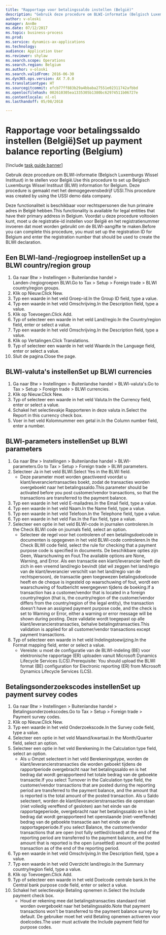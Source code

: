 ```yaml
--- 
title: "Rapportage voor betalingssaldo instellen (België)"
description: "Gebruik deze procedure om BLWI-informatie (Belgisch Luxemburgs Wissel Instituut) in te stellen voor België."
author: v-oloski
manager: AnnBe
ms.date: 07/12/2017
ms.topic: business-process
ms.prod: 
ms.service: dynamics-ax-applications
ms.technology: 
audience: Application User
ms.reviewer: shylaw
ms.search.scope: Operations
ms.search.region: Belgium
ms.author: v-oloski
ms.search.validFrom: 2016-06-30
ms.dyn365.ops.version: AX 7.0.0
ms.translationtype: HT
ms.sourcegitcommit: efcb77ff883b29a4bbaba27551e02311742afbbd
ms.openlocfilehash: 002610305ea1335305b1380bc62974511b06727e
ms.contentlocale: nl-nl
ms.lasthandoff: 05/08/2018

---
```

# <a name="set-up-payment-balance-reporting-belgium"></a><span data-ttu-id="6cc8f-103">Rapportage voor betalingssaldo instellen (België)</span><span class="sxs-lookup"><span data-stu-id="6cc8f-103">Set up payment balance reporting (Belgium)</span></span>

[!include [task guide banner](../../includes/task-guide-banner.md)]

<span data-ttu-id="6cc8f-104">Gebruik deze procedure om BLWI-informatie (Belgisch Luxemburgs Wissel Instituut) in te stellen voor België.</span><span class="sxs-lookup"><span data-stu-id="6cc8f-104">Use this procedure to set up Belgisch Luxemburgs Wissel Instituut (BLWI) information for Belgium.</span></span> <span data-ttu-id="6cc8f-105">Deze procedure is gemaakt met het demogegevensbedrijf USSI.</span><span class="sxs-lookup"><span data-stu-id="6cc8f-105">This procedure was created by using the USSI demo data company.</span></span>

<span data-ttu-id="6cc8f-106">Deze functionaliteit is beschikbaar voor rechtspersonen die hun primaire adres in België hebben.</span><span class="sxs-lookup"><span data-stu-id="6cc8f-106">This functionality is available for legal entities that have their primary address in Belgium.</span></span> <span data-ttu-id="6cc8f-107">Voordat u deze procedure voltooien kunt, moet u de registratie-id instellen voor België en het registratienummer invoeren dat moet worden gebruikt om de BLWI-aangifte te maken.</span><span class="sxs-lookup"><span data-stu-id="6cc8f-107">Before you can complete this procedure, you must set up the registration ID for Belgium and enter the registration number that should be used to create the BLWI declaration.</span></span>


## <a name="set-up-a-blwi-countryregion-group"></a><span data-ttu-id="6cc8f-108">Een BLWI-land-/regiogroep instellen</span><span class="sxs-lookup"><span data-stu-id="6cc8f-108">Set up a BLWI country/region group</span></span>
1. <span data-ttu-id="6cc8f-109">Ga naar Btw > Instellingen > Buitenlandse handel > Landen-/regiogroepen BLWI.</span><span class="sxs-lookup"><span data-stu-id="6cc8f-109">Go to Tax > Setup > Foreign trade > BLWI country/region groups.</span></span>
2. <span data-ttu-id="6cc8f-110">Klik op Nieuw.</span><span class="sxs-lookup"><span data-stu-id="6cc8f-110">Click New.</span></span>
3. <span data-ttu-id="6cc8f-111">Typ een waarde in het veld Groep-id.</span><span class="sxs-lookup"><span data-stu-id="6cc8f-111">In the Group ID field, type a value.</span></span>
4. <span data-ttu-id="6cc8f-112">Typ een waarde in het veld Omschrijving.</span><span class="sxs-lookup"><span data-stu-id="6cc8f-112">In the Description field, type a value.</span></span>
5. <span data-ttu-id="6cc8f-113">Klik op Toevoegen.</span><span class="sxs-lookup"><span data-stu-id="6cc8f-113">Click Add.</span></span>
6. <span data-ttu-id="6cc8f-114">Typ of selecteer een waarde in het veld Land/regio.</span><span class="sxs-lookup"><span data-stu-id="6cc8f-114">In the Country/region field, enter or select a value.</span></span>
7. <span data-ttu-id="6cc8f-115">Typ een waarde in het veld Omschrijving.</span><span class="sxs-lookup"><span data-stu-id="6cc8f-115">In the Description field, type a value.</span></span>
8. <span data-ttu-id="6cc8f-116">Klik op Vertalingen.</span><span class="sxs-lookup"><span data-stu-id="6cc8f-116">Click Translations.</span></span>
9. <span data-ttu-id="6cc8f-117">Typ of selecteer een waarde in het veld Waarde.</span><span class="sxs-lookup"><span data-stu-id="6cc8f-117">In the Language field, enter or select a value.</span></span>
10. <span data-ttu-id="6cc8f-118">Sluit de pagina.</span><span class="sxs-lookup"><span data-stu-id="6cc8f-118">Close the page.</span></span>

## <a name="set-up-blwi-currencies"></a><span data-ttu-id="6cc8f-119">BLWI-valuta's instellen</span><span class="sxs-lookup"><span data-stu-id="6cc8f-119">Set up BLWI currencies</span></span>
1. <span data-ttu-id="6cc8f-120">Ga naar Btw > Instellingen > Buitenlandse handel > BLWI-valuta's.</span><span class="sxs-lookup"><span data-stu-id="6cc8f-120">Go to Tax > Setup > Foreign trade > BLWI currencies.</span></span>
2. <span data-ttu-id="6cc8f-121">Klik op Nieuw.</span><span class="sxs-lookup"><span data-stu-id="6cc8f-121">Click New.</span></span>
3. <span data-ttu-id="6cc8f-122">Typ of selecteer een waarde in het veld Valuta.</span><span class="sxs-lookup"><span data-stu-id="6cc8f-122">In the Currency field, enter or select a value.</span></span>
4. <span data-ttu-id="6cc8f-123">Schakel het selectievakje Rapporteren in deze valuta in.</span><span class="sxs-lookup"><span data-stu-id="6cc8f-123">Select the Report in this currency check box.</span></span>
5. <span data-ttu-id="6cc8f-124">Voer in het veld Kolomnummer een getal in.</span><span class="sxs-lookup"><span data-stu-id="6cc8f-124">In the Column number field, enter a number.</span></span>

## <a name="set-up-blwi-parameters"></a><span data-ttu-id="6cc8f-125">BLWI-parameters instellen</span><span class="sxs-lookup"><span data-stu-id="6cc8f-125">Set up BLWI parameters</span></span>
1. <span data-ttu-id="6cc8f-126">Ga naar Btw > Instellingen > Buitenlandse handel > BLWI-parameters.</span><span class="sxs-lookup"><span data-stu-id="6cc8f-126">Go to Tax > Setup > Foreign trade > BLWI parameters.</span></span>
2. <span data-ttu-id="6cc8f-127">Selecteer Ja in het veld BLWI.</span><span class="sxs-lookup"><span data-stu-id="6cc8f-127">Select Yes in the BLWI field.</span></span>
    * <span data-ttu-id="6cc8f-128">Deze parameter moet worden geactiveerd voordat u klant/leveranciertransacties boekt, zodat de transacties worden overgeboekt naar het betalingssaldo.</span><span class="sxs-lookup"><span data-stu-id="6cc8f-128">This parameter should be activated before you post customer/vendor transactions, so that the transactions are transferred to the payment balance.</span></span>  
3. <span data-ttu-id="6cc8f-129">Typ een waarde in het veld E-mailadres.</span><span class="sxs-lookup"><span data-stu-id="6cc8f-129">In the Email field, type a value.</span></span>
4. <span data-ttu-id="6cc8f-130">Typ een waarde in het veld Naam.</span><span class="sxs-lookup"><span data-stu-id="6cc8f-130">In the Name field, type a value.</span></span>
5. <span data-ttu-id="6cc8f-131">Typ een waarde in het veld Telefoon.</span><span class="sxs-lookup"><span data-stu-id="6cc8f-131">In the Telephone field, type a value.</span></span>
6. <span data-ttu-id="6cc8f-132">Typ een waarde in het veld Fax.</span><span class="sxs-lookup"><span data-stu-id="6cc8f-132">In the Fax field, type a value.</span></span>
7. <span data-ttu-id="6cc8f-133">Selecteer een optie in het veld BLWI-code in journalen controleren.</span><span class="sxs-lookup"><span data-stu-id="6cc8f-133">In the Check BLWI code on journals field, select an option.</span></span>
    * <span data-ttu-id="6cc8f-134">Selecteer de regel voor het controleren of een betalingsdoelcode in documenten is opgegeven in het veld BLWI-code controleren.</span><span class="sxs-lookup"><span data-stu-id="6cc8f-134">In the Check BLWI code field, select the rule for checking that a payment purpose code is specified in documents.</span></span> <span data-ttu-id="6cc8f-135">De beschikbare opties zijn Geen, Waarschuwing en Fout.</span><span class="sxs-lookup"><span data-stu-id="6cc8f-135">The available options are None, Warning, and Error.</span></span> <span data-ttu-id="6cc8f-136">Als een transactie een klant/leverancier heeft die zich in een vreemd land/regio bevindt (dat wil zeggen het land/regio van de klant/leverancier verschilt van het land/regio van de rechtspersoon), de transactie geen toegewezen betalingsdoelcode heeft en de cheque is ingesteld op waarschuwing of fout, wordt een waarschuwing of foutbericht weergegeven tijdens de boeking.</span><span class="sxs-lookup"><span data-stu-id="6cc8f-136">If a transaction has a customer/vendor that is located in a foreign country/region (that is, the country/region of the customer/vendor differs from the country/region of the legal entity), the transaction doesn’t have an assigned payment purpose code, and the check is set to Warning or Error, either a warning or error message will be shown during posting.</span></span> <span data-ttu-id="6cc8f-137">Deze validatie wordt toegepast op alle klant/leverancierstransacties, behalve betalingstransacties.</span><span class="sxs-lookup"><span data-stu-id="6cc8f-137">This validation is applied for all customer/vendor transactions except payment transactions.</span></span>  
8. <span data-ttu-id="6cc8f-138">Typ of selecteer een waarde in het veld Indelingstoewijzing.</span><span class="sxs-lookup"><span data-stu-id="6cc8f-138">In the Format mapping field, enter or select a value.</span></span>
    * <span data-ttu-id="6cc8f-139">Vereiste: u moet de configuratie van de BLWI-indeling (BE) voor elektronische rapportage (ER) uploaden vanuit Microsoft Dynamics Lifecycle Services (LCS).</span><span class="sxs-lookup"><span data-stu-id="6cc8f-139">Prerequisite: You should upload the BLWI format (BE) configuration for Electronic reporting (ER) from Microsoft Dynamics Lifecycle Services (LCS).</span></span>  

## <a name="set-up-payment-survey-codes"></a><span data-ttu-id="6cc8f-140">Betalingsonderzoekscodes instellen</span><span class="sxs-lookup"><span data-stu-id="6cc8f-140">Set up payment survey codes</span></span>
1. <span data-ttu-id="6cc8f-141">Ga naar Btw > Instellingen > Buitenlandse handel > Betalingsonderzoekscodes.</span><span class="sxs-lookup"><span data-stu-id="6cc8f-141">Go to Tax > Setup > Foreign trade > Payment survey codes.</span></span>
2. <span data-ttu-id="6cc8f-142">Klik op Nieuw.</span><span class="sxs-lookup"><span data-stu-id="6cc8f-142">Click New.</span></span>
3. <span data-ttu-id="6cc8f-143">Typ een waarde in het veld Onderzoekscode.</span><span class="sxs-lookup"><span data-stu-id="6cc8f-143">In the Survey code field, type a value.</span></span>
4. <span data-ttu-id="6cc8f-144">Selecteer een optie in het veld Maand/kwartaal.</span><span class="sxs-lookup"><span data-stu-id="6cc8f-144">In the Month/Quarter field, select an option.</span></span>
5. <span data-ttu-id="6cc8f-145">Selecteer een optie in het veld Berekening.</span><span class="sxs-lookup"><span data-stu-id="6cc8f-145">In the Calculation type field, select an option.</span></span>
    * <span data-ttu-id="6cc8f-146">Als u Omzet selecteert in het veld Berekeningstype, worden de klant/leverancierstransacties die worden geboekt tijdens de rapportperiode overgebracht naar het betalingssaldo en is het bedrag dat wordt gerapporteerd het totale bedrag van de geboekte transactie.</span><span class="sxs-lookup"><span data-stu-id="6cc8f-146">If you select Turnover in the Calculation type field, the customer/vendor transactions that are posted during the reporting period are transferred to the payment balance, and the amount that is reported is the total amount of the posted transaction.</span></span>  <span data-ttu-id="6cc8f-147">Als u Saldo selecteert, worden de klant/leverancierstransacties die openstaan (niet volledig vereffend of gesloten) aan het einde van de rapportageperiode, overgebracht naar het betalingssaldo en is het bedrag dat wordt gerapporteerd het openstaande (niet-vereffende) bedrag van de geboekte transactie aan het einde van de rapportageperiode.</span><span class="sxs-lookup"><span data-stu-id="6cc8f-147">If you select Balance, the customer/vendor transactions that are open (not fully settled/closed) at the end of the reporting period are transferred to the payment balance, and the amount that is reported is the open (unsettled) amount of the posted transaction as of the end of the reporting period.</span></span>  
6. <span data-ttu-id="6cc8f-148">Typ een waarde in het veld Omschrijving.</span><span class="sxs-lookup"><span data-stu-id="6cc8f-148">In the Description field, type a value.</span></span>
7. <span data-ttu-id="6cc8f-149">Typ een waarde in het veld Overzicht land/regio.</span><span class="sxs-lookup"><span data-stu-id="6cc8f-149">In the Summary country/region field, type a value.</span></span>
8. <span data-ttu-id="6cc8f-150">Klik op Toevoegen.</span><span class="sxs-lookup"><span data-stu-id="6cc8f-150">Click Add.</span></span>
9. <span data-ttu-id="6cc8f-151">Typ of selecteer een waarde in het veld Doelcode centrale bank.</span><span class="sxs-lookup"><span data-stu-id="6cc8f-151">In the Central bank purpose code field, enter or select a value.</span></span>
10. <span data-ttu-id="6cc8f-152">Schakel het selectievakje Betaling opnemen in.</span><span class="sxs-lookup"><span data-stu-id="6cc8f-152">Select the Include payment check box.</span></span>
    * <span data-ttu-id="6cc8f-153">Houd er rekening mee dat betalingstransacties standaard niet worden overgeboekt naar het betalingssaldo.</span><span class="sxs-lookup"><span data-stu-id="6cc8f-153">Note that payment transactions won't be transferred to the payment balance survey by default.</span></span> <span data-ttu-id="6cc8f-154">De gebruiker moet het veld Betaling opnemen activeren voor doelcodes.</span><span class="sxs-lookup"><span data-stu-id="6cc8f-154">The user must activate the Include payment field for purpose codes.</span></span>  


